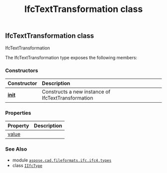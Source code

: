 ﻿---
title: IfcTextTransformation class
second_title: Aspose.CAD for Python via .NET API References
description: 
type: docs
weight: 1680
url: /python-net/aspose.cad.fileformats.ifc.ifc4.types/ifctexttransformation/
is_root: false
---

## IfcTextTransformation class

IfcTextTransformation



The IfcTextTransformation type exposes the following members:

### Constructors
| Constructor | Description |
| :- | :- |
| [__init__](/cad/python-net/aspose.cad.fileformats.ifc.ifc4.types/ifctexttransformation/__init__/#) | Constructs a new instance of IfcTextTransformation |


### Properties
| Property | Description |
| :- | :- |
| [value](/cad/python-net/aspose.cad.fileformats.ifc.ifc4.types/ifctexttransformation/value) |  |



### See Also
* module [`aspose.cad.fileformats.ifc.ifc4.types`](..)
* class [`IIfcType`](/cad/python-net/aspose.cad.fileformats.ifc/iifctype)
